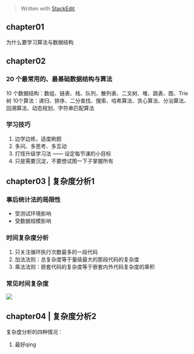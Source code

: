 


> Written with [StackEdit](https://stackedit.io/).

## chapter01

为什么要学习算法与数据结构



## chapter02
### 20 个最常用的、最基础数据结构与算法
10 个数据结构：数组、链表、栈、队列、散列表、二叉树、堆、跳表、图、Trie树
10个算法：递归、排序、二分查找、搜索、哈希算法、贪心算法、分治算法、回溯算法、动态规划、字符串匹配算法

### 学习技巧
1. 边学边练，适度刷题
2. 多问、多思考、多互动
3. 打怪升级学习法 —— 设定每节课的小目标
4. 只是需要沉淀，不要想试图一下子掌握所有


## chapter03 | 复杂度分析1

### 事后统计法的局限性
* 受测试环境影响
* 受数据规模影响

### 时间复杂度分析
1. 只关注循环执行次数最多的一段代码
2. 加法法则：总复杂度等于量级最大的那段代码的复杂度
3. 乘法法则：嵌套代码的复杂度等于嵌套内外代码复杂度的乘积

### 常见时间复杂度
![](https://static001.geekbang.org/resource/image/37/0a/3723793cc5c810e9d5b06bc95325bf0a.jpg)

## chapter04 | 复杂度分析2
复杂度分析的四种情况：
1. 最好qing

<!--stackedit_data:
eyJoaXN0b3J5IjpbLTE4NzkxOTAxMDYsLTc1ODY0MzY1LC0xMz
c1MjQ4MzEyLDcwMzExMDIzMl19
-->